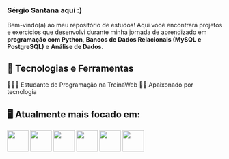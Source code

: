 ### Sérgio Santana aqui :)

Bem-vindo(a) ao meu repositório de estudos! Aqui você encontrará projetos e exercícios que desenvolvi durante minha jornada de aprendizado em **programação com Python**, **Bancos de Dados Relacionais (MySQL e PostgreSQL)** e **Análise de Dados**.

## 🚀 Tecnologias e Ferramentas

👨🏻‍💻 Estudante de Programação na TreinaWeb
🧗🏼 Apaixonado por tecnologia

## 🖥️ Atualmente mais focado em:
<div style = "display: inline">
 <img width = '50' height = '50' src="https://cdn.jsdelivr.net/gh/devicons/devicon@latest/icons/python/python-original.svg" />
 <img width = '50' height = '50' src="https://cdn.jsdelivr.net/gh/devicons/devicon@latest/icons/mysql/mysql-original.svg" />
 <img width = '50' height = '50' src="https://cdn.jsdelivr.net/gh/devicons/devicon@latest/icons/postgresql/postgresql-original.svg" />
 <img width = '50' height = '50' src="https://cdn.jsdelivr.net/gh/devicons/devicon@latest/icons/sqlite/sqlite-original.svg" />
 <img width = '50' height = '50' src="https://cdn.jsdelivr.net/gh/devicons/devicon@latest/icons/git/git-original.svg" />
 <img width = '50' height = '50' src="https://cdn.jsdelivr.net/gh/devicons/devicon@latest/icons/github/github-original-wordmark.svg" />
          
          
          
</div>
          
          
          
          
          
          
          








